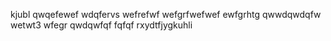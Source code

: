 kjubl
qwqefewef
wdqfervs
wefrefwf
wefgrfwefwef
ewfgrhtg
qwwdqwdqfw  
wetwt3
wfegr
qwdqwfqf
fqfqf
rxydtfjygkuhli
